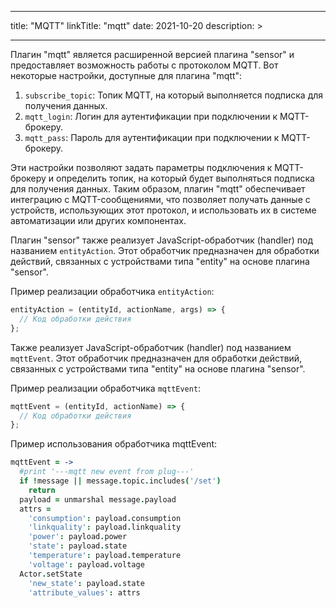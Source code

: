 
---
title: "MQTT"
linkTitle: "mqtt"
date: 2021-10-20
description: >
  
---

Плагин "mqtt" является расширенной версией плагина "sensor" и предоставляет возможность работы с протоколом MQTT. 
Вот некоторые настройки, доступные для плагина "mqtt":

1. `subscribe_topic`: Топик MQTT, на который выполняется подписка для получения данных.
2. `mqtt_login`: Логин для аутентификации при подключении к MQTT-брокеру.
3. `mqtt_pass`: Пароль для аутентификации при подключении к MQTT-брокеру.

Эти настройки позволяют задать параметры подключения к MQTT-брокеру и определить топик, на который будет выполняться подписка 
для получения данных. Таким образом, плагин "mqtt" обеспечивает интеграцию с MQTT-сообщениями, что позволяет получать данные
с устройств, использующих этот протокол, и использовать их в системе автоматизации или других компонентах.

Плагин "sensor" также реализует JavaScript-обработчик (handler) под названием `entityAction`. Этот обработчик предназначен
для обработки действий, связанных с устройствами типа "entity" на основе плагина "sensor".

Пример реализации обработчика `entityAction`:

```javascript
entityAction = (entityId, actionName, args) => {
  // Код обработки действия
};
```

Также реализует JavaScript-обработчик (handler) под названием `mqttEvent`. Этот обработчик предназначен
для обработки действий, связанных с устройствами типа "entity" на основе плагина "sensor".

Пример реализации обработчика `mqttEvent`:

```javascript
mqttEvent = (entityId, actionName) => {
  // Код обработки действия
};
```

Пример использования обработчика mqttEvent:
```coffeescript
mqttEvent = ->
  #print '---mqtt new event from plug---'
  if !message || message.topic.includes('/set')
    return
  payload = unmarshal message.payload
  attrs =
    'consumption': payload.consumption
    'linkquality': payload.linkquality
    'power': payload.power
    'state': payload.state
    'temperature': payload.temperature
    'voltage': payload.voltage
  Actor.setState
    'new_state': payload.state
    'attribute_values': attrs
```
